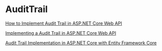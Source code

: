 # AuditTrail


[How to Implement Audit Trail in ASP.NET Core Web API](https://code-maze.com/aspnetcore-audit-trail/)

[Implementing a Audit Trail in ASP.NET Core Web API](https://www.c-sharpcorner.com/article/implementing-a-audit-trail-in-asp-net-core-web-api/)

[Audit Trail Implementation in ASP.NET Core with Entity Framework Core](https://codewithmukesh.com/blog/audit-trail-implementation-in-aspnet-core/)



